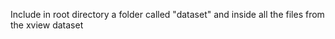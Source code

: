 Include in root directory a folder called "dataset" and inside all the files from the xview dataset
